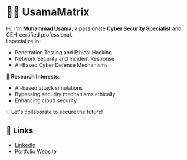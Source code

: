 # 👨‍💻 UsamaMatrix

Hi, I'm **Muhammad Usama**, a passionate **Cyber Security Specialist** and CEH-certified professional.  
I specialize in:
- Penetration Testing and Ethical Hacking
- Network Security and Incident Response
- AI-Based Cyber Defense Mechanisms

🔐 **Research Interests**:
- AI-based attack simulations
- Bypassing security mechanisms ethically
- Enhancing cloud security

💡 Let's collaborate to secure the future!

## 🔗 Links
- [LinkedIn](https://www.linkedin.com/in/muhammad-usama-cyber-security-9386a6333/)
- [Portfolio Website](#coming-soon)
